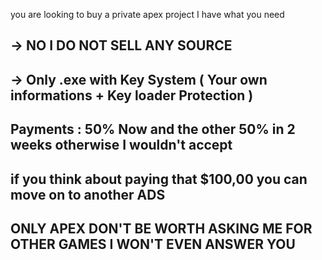 you are looking to buy a private apex project I have what you need
## -> NO I DO NOT SELL ANY SOURCE
## -> Only .exe with Key System ( Your own informations + Key loader Protection )
## Payments : 50% Now and the other 50% in 2 weeks otherwise I wouldn't accept
## if you think about paying that $100,00 you can move on to another ADS
## ONLY APEX DON'T BE WORTH ASKING ME FOR OTHER GAMES I WON'T EVEN ANSWER YOU
